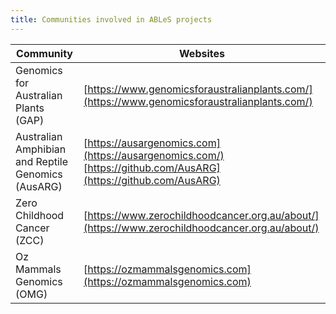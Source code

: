 ```yaml
---
title: Communities involved in ABLeS projects
---
```


| **Community** |                                                       **Websites**                                                       |
|--------------|---------------------------------------------------------------------------------------------------------------------|
| Genomics for Australian Plants (GAP)            |             [https://www.genomicsforaustralianplants.com/](https://www.genomicsforaustralianplants.com/)              |
|        Australian Amphibian and Reptile Genomics (AusARG)        | [https://ausargenomics.com](https://ausargenomics.com/) <br/>[https://github.com/AusARG](https://github.com/AusARG)  |
|    Zero Childhood Cancer (ZCC)            |            [https://www.zerochildhoodcancer.org.au/about/](https://www.zerochildhoodcancer.org.au/about/)             |
| Oz Mammals Genomics (OMG) |                            [https://ozmammalsgenomics.com](https://ozmammalsgenomics.com)                             |












